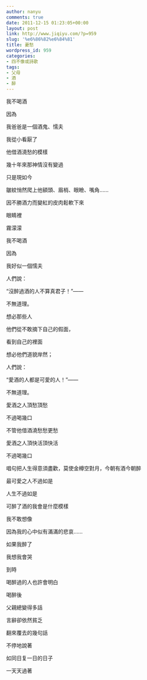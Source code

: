 ```yaml
---
author: nanyu
comments: true
date: 2011-12-15 01:23:05+00:00
layout: post
link: http://www.jiqiyu.com/?p=959
slug: '%e6%86%82%e6%84%81'
title: 憂愁
wordpress_id: 959
categories:
- 四不像或詩歌
tags:
- 父母
- 酒
- 醉
---
```


﻿﻿﻿﻿﻿﻿﻿我不喝酒  

因為  

我爸爸是一個酒鬼、懦夫  

我從小看厭了  

他借酒澆愁的模樣  

幾十年來那神情沒有變過  

只是現如今  

皺紋悄然爬上他額頭、眉梢、眼瞼、嘴角……  

因不勝酒力而變紅的皮肉鬆軟下來  

眼睛裡  

霧濛濛




我不喝酒  

因為  

我好似一個懦夫  

人們說：  

“沒醉過酒的人不算真君子！”——  

不無道理。  

想必那些人  

他們從不敢摘下自己的假面，  

看到自己的裡面  

想必他們道貌岸然；  

人們說：  

“愛酒的人都是可愛的人！”——  

不無道理。  

愛酒之人頂愁頂愁  

不過喝幾口  

不管他借酒澆愁愁更愁  

愛酒之人頂快活頂快活  

不過喝幾口  

唱句把人生得意須盡歡，莫使金樽空對月，今朝有酒今朝醉  

最可愛之人不過如是  

人生不過如是




可醉了酒的我會是什麼模樣  

我不敢想像  

因為我的心中似有滿滿的悲哀……




如果我醉了  

我想我會哭  

到時  

喝醉過的人也許會明白




喝醉後  

父親總變得多話  

言辭卻依然貧乏  

翻來覆去的幾句話  

不停地說著  

如同日复一日的日子  

一天天過著



